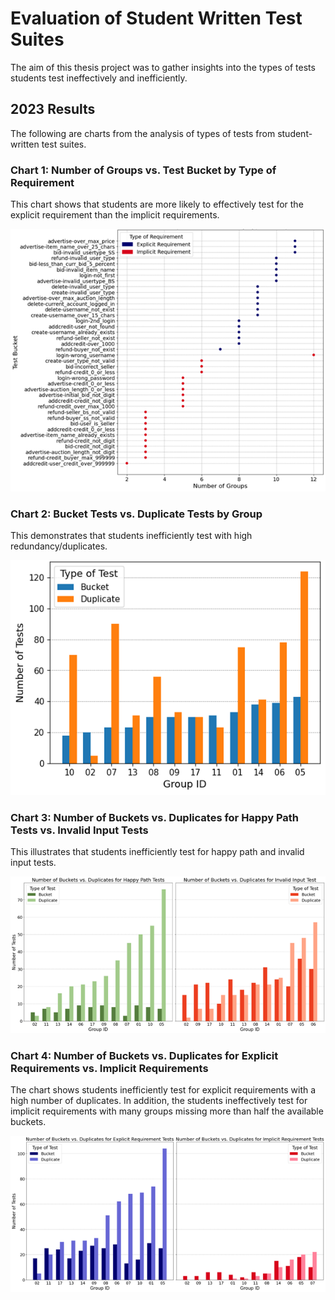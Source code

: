 # Evaluation of Student Written Test Suites
The aim of this thesis project was to gather insights into the types of tests students test ineffectively and inefficiently.

## 2023 Results
The following are charts from the analysis of types of tests from student-written test suites.

### Chart 1: Number of Groups vs. Test Bucket by Type of Requirement
This chart shows that students are more likely to effectively test for the explicit requirement than the implicit requirements.

<img src="img/chart1-num-groups.png">

### Chart 2: Bucket Tests vs. Duplicate Tests by Group
This demonstrates that students inefficiently test with high redundancy/duplicates.

<img src="img/chart2-buckets-duplicates.png">

### Chart 3: Number of Buckets vs. Duplicates for Happy Path Tests vs. Invalid Input Tests
This illustrates that students inefficiently test for happy path and invalid input tests.

<img src="img/chart3-happy.png">

### Chart 4: Number of Buckets vs. Duplicates for Explicit Requirements vs. Implicit Requirements
The chart shows students inefficiently test for explicit requirements with a high number of duplicates. In addition, the students ineffectively test for implicit requirements with many groups missing more than half the available buckets.

<img src="img/chart4-requirement.png">
